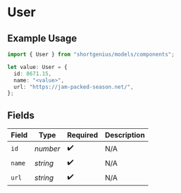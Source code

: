 # User

## Example Usage

```typescript
import { User } from "shortgenius/models/components";

let value: User = {
  id: 8671.15,
  name: "<value>",
  url: "https://jam-packed-season.net/",
};
```

## Fields

| Field              | Type               | Required           | Description        |
| ------------------ | ------------------ | ------------------ | ------------------ |
| `id`               | *number*           | :heavy_check_mark: | N/A                |
| `name`             | *string*           | :heavy_check_mark: | N/A                |
| `url`              | *string*           | :heavy_check_mark: | N/A                |